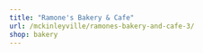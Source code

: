 ```yaml
---
title: "Ramone's Bakery & Cafe"
url: /mckinleyville/ramones-bakery-and-cafe-3/
shop: bakery
---
```

